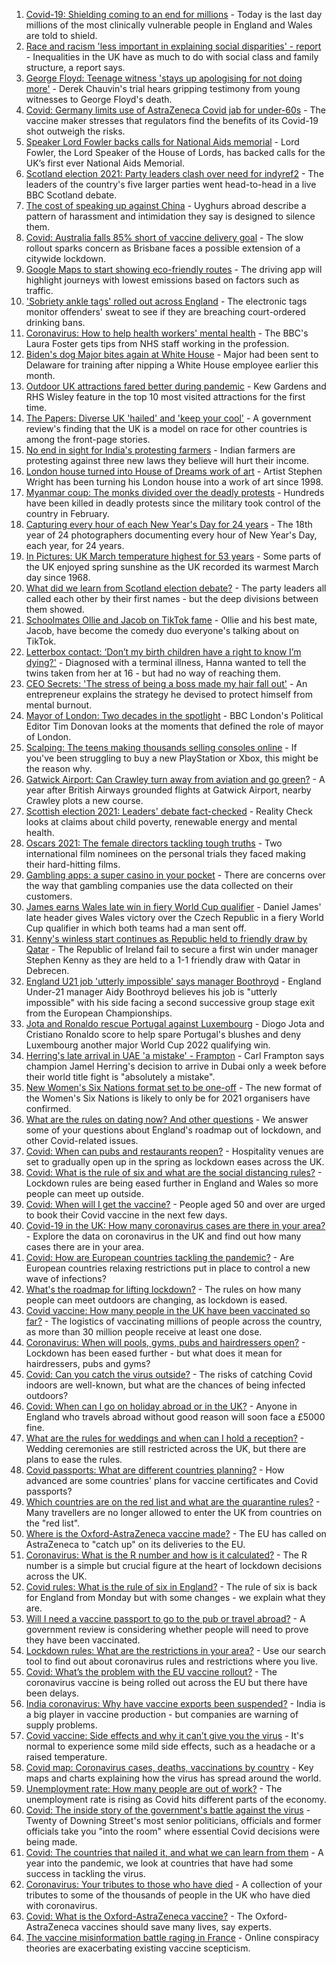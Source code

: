 1. [Covid-19: Shielding coming to an end for millions](https://www.bbc.co.uk/news/uk-56584380) - Today is the last day millions of the most clinically vulnerable people in England and Wales are told to shield.
2. [Race and racism 'less important in explaining social disparities' - report](https://www.bbc.co.uk/news/uk-56585538) - Inequalities in the UK have as much to do with social class and family structure, a report says.
3. [George Floyd: Teenage witness 'stays up apologising for not doing more'](https://www.bbc.co.uk/news/world-us-canada-56585165) - Derek Chauvin's trial hears gripping testimony from young witnesses to George Floyd's death.
4. [Covid: Germany limits use of AstraZeneca Covid jab for under-60s](https://www.bbc.co.uk/news/world-europe-56580728) - The vaccine maker stresses that regulators find the benefits of its Covid-19 shot outweigh the risks.
5. [Speaker Lord Fowler backs calls for National Aids memorial](https://www.bbc.co.uk/news/uk-politics-56578990) - Lord Fowler, the Lord Speaker of the House of Lords, has backed calls for the UK’s first ever National Aids Memorial.
6. [Scotland election 2021: Party leaders clash over need for indyref2](https://www.bbc.co.uk/news/uk-scotland-scotland-politics-56583377) - The leaders of the country's five larger parties went head-to-head in a live BBC Scotland debate.
7. [The cost of speaking up against China](https://www.bbc.co.uk/news/world-asia-china-56563449) - Uyghurs abroad describe a pattern of harassment and intimidation they say is designed to silence them.
8. [Covid: Australia falls 85% short of vaccine delivery goal](https://www.bbc.co.uk/news/world-australia-56585365) - The slow rollout sparks concern as Brisbane faces a possible extension of a citywide lockdown.
9. [Google Maps to start showing eco-friendly routes](https://www.bbc.co.uk/news/business-56585877) - The driving app will highlight journeys with lowest emissions based on factors such as traffic.
10. ['Sobriety ankle tags' rolled out across England](https://www.bbc.co.uk/news/uk-politics-56583153) - The electronic tags monitor offenders' sweat to see if they are breaching court-ordered drinking bans.
11. [Coronavirus: How to help health workers' mental health](https://www.bbc.co.uk/news/health-56504442) - The BBC's Laura Foster gets tips from NHS staff working in the profession.
12. [Biden's dog Major bites again at White House](https://www.bbc.co.uk/news/world-us-canada-56585168) - Major had been sent to Delaware for training after nipping a White House employee earlier this month.
13. [Outdoor UK attractions fared better during pandemic](https://www.bbc.co.uk/news/entertainment-arts-56565168) - Kew Gardens and RHS Wisley feature in the top 10 most visited attractions for the first time.
14. [The Papers: Diverse UK 'hailed' and 'keep your cool'](https://www.bbc.co.uk/news/blogs-the-papers-56585045) - A government review's finding that the UK is a model on race for other countries is among the front-page stories.
15. [No end in sight for India's protesting farmers](https://www.bbc.co.uk/news/world-asia-india-56520138) - Indian farmers are protesting against three new laws they believe will hurt their income.
16. [London house turned into House of Dreams work of art](https://www.bbc.co.uk/news/uk-england-london-56582064) - Artist Stephen Wright has been turning his London house into a work of art since 1998.
17. [Myanmar coup: The monks divided over the deadly protests](https://www.bbc.co.uk/news/world-asia-56580788) - Hundreds have been killed in deadly protests since the military took control of the country in February.
18. [Capturing every hour of each New Year's Day for 24 years](https://www.bbc.co.uk/news/in-pictures-56524580) - The 18th year of 24 photographers documenting every hour of New Year's Day, each year, for 24 years.
19. [In Pictures: UK March temperature highest for 53 years](https://www.bbc.co.uk/news/uk-56579679) - Some parts of the UK enjoyed spring sunshine as the UK recorded its warmest March day since 1968.
20. [What did we learn from Scotland election debate?](https://www.bbc.co.uk/news/uk-scotland-scotland-politics-56583168) - The party leaders all called each other by their first names - but the deep divisions between them showed.
21. [Schoolmates Ollie and Jacob on TikTok fame](https://www.bbc.co.uk/news/uk-56582976) - Ollie and his best mate, Jacob, have become the comedy duo everyone's talking about on TikTok.
22. [Letterbox contact: ‘Don’t my birth children have a right to know I’m dying?'](https://www.bbc.co.uk/news/stories-56576285) - Diagnosed with a terminal illness, Hanna wanted to tell the twins taken from her at 16 - but had no way of reaching them.
23. [CEO Secrets: 'The stress of being a boss made my hair fall out'](https://www.bbc.co.uk/news/business-56491743) - An entrepreneur explains the strategy he devised to protect himself from mental burnout.
24. [Mayor of London: Two decades in the spotlight](https://www.bbc.co.uk/news/uk-england-london-55189622) - BBC London's Political Editor Tim Donovan looks at the moments that defined the role of mayor of London.
25. [Scalping: The teens making thousands selling consoles online](https://www.bbc.co.uk/news/newsbeat-56270058) - If you've been struggling to buy a new PlayStation or Xbox, this might be the reason why.
26. [Gatwick Airport: Can Crawley turn away from aviation and go green?](https://www.bbc.co.uk/news/uk-england-sussex-56486632) - A year after British Airways grounded flights at Gatwick Airport, nearby Crawley plots a new course.
27. [Scottish election 2021: Leaders' debate fact-checked](https://www.bbc.co.uk/news/56583531) - Reality Check looks at claims about child poverty, renewable energy and mental health.
28. [Oscars 2021: The female directors tackling tough truths](https://www.bbc.co.uk/news/entertainment-arts-56564427) - Two international film nominees on the personal trials they faced making their hard-hitting films.
29. [Gambling apps: a super casino in your pocket](https://www.bbc.co.uk/news/technology-56580411) - There are concerns over the way that gambling companies use the data collected on their customers.
30. [James earns Wales late win in fiery World Cup qualifier](https://www.bbc.co.uk/sport/football/56492329) - Daniel James' late header gives Wales victory over the Czech Republic in a fiery World Cup qualifier in which both teams had a man sent off.
31. [Kenny's winless start continues as Republic held to friendly draw by Qatar](https://www.bbc.co.uk/sport/football/56565675) - The Republic of Ireland fail to secure a first win under manager Stephen Kenny as they are held to a 1-1 friendly draw with Qatar in Debrecen.
32. [England U21 job 'utterly impossible' says manager Boothroyd](https://www.bbc.co.uk/sport/football/56583091) - England Under-21 manager Aidy Boothroyd believes his job is "utterly impossible" with his side facing a second successive group stage exit from the European Championships.
33. [Jota and Ronaldo rescue Portugal against Luxembourg](https://www.bbc.co.uk/sport/football/56583907) - Diogo Jota and Cristiano Ronaldo score to help spare Portugal's blushes and deny Luxembourg another major World Cup 2022 qualifying win.
34. [Herring's late arrival in UAE 'a mistake' - Frampton](https://www.bbc.co.uk/sport/boxing/56575329) - Carl Frampton says champion Jamel Herring's decision to arrive in Dubai only a week before their world title fight is "absolutely a mistake".
35. [New Women's Six Nations format set to be one-off](https://www.bbc.co.uk/sport/rugby-union/56577265) - The new format of the Women's Six Nations is likely to only be for 2021 organisers have confirmed.
36. [What are the rules on dating now? And other questions](https://www.bbc.co.uk/news/world-asia-china-51176409) - We answer some of your questions about England's roadmap out of lockdown, and other Covid-related issues.
37. [Covid: When can pubs and restaurants reopen?](https://www.bbc.co.uk/news/business-52977388) - Hospitality venues are set to gradually open up in the spring as lockdown eases across the UK.
38. [Covid: What is the rule of six and what are the social distancing rules?](https://www.bbc.co.uk/news/uk-51506729) - Lockdown rules are being eased further in England and Wales so more people can meet up outside.
39. [Covid: When will I get the vaccine?](https://www.bbc.co.uk/news/health-55045639) - People aged 50 and over are urged to book their Covid vaccine in the next few days.
40. [Covid-19 in the UK: How many coronavirus cases are there in your area?](https://www.bbc.co.uk/news/uk-51768274) - Explore the data on coronavirus in the UK and find out how many cases there are in your area.
41. [Covid: How are European countries tackling the pandemic?](https://www.bbc.co.uk/news/explainers-53640249) - Are European countries relaxing restrictions put in place to control a new wave of infections?
42. [What's the roadmap for lifting lockdown?](https://www.bbc.co.uk/news/explainers-52530518) - The rules on how many people can meet outdoors are changing, as lockdown is eased.
43. [Covid vaccine: How many people in the UK have been vaccinated so far?](https://www.bbc.co.uk/news/health-55274833) - The logistics of vaccinating millions of people across the country, as more than 30 million people receive at least one dose.
44. [Coronavirus: When will pools, gyms, pubs and hairdressers open?](https://www.bbc.co.uk/news/explainers-53349989) - Lockdown has been eased further - but what does it mean for hairdressers, pubs and gyms?
45. [Covid: Can you catch the virus outside?](https://www.bbc.co.uk/news/explainers-55680305) - The risks of catching Covid indoors are well-known, but what are the chances of being infected outdoors?
46. [Covid: When can I go on holiday abroad or in the UK?](https://www.bbc.co.uk/news/explainers-52646738) - Anyone in England who travels abroad without good reason will soon face a £5000 fine.
47. [What are the rules for weddings and when can I hold a reception?](https://www.bbc.co.uk/news/explainers-52811509) - Wedding ceremonies are still restricted across the UK, but there are plans to ease the rules.
48. [Covid passports: What are different countries planning?](https://www.bbc.co.uk/news/world-europe-56522408) - How advanced are some countries' plans for vaccine certificates and Covid passports?
49. [Which countries are on the red list and what are the quarantine rules?](https://www.bbc.co.uk/news/explainers-52544307) - Many travellers are no longer allowed to enter the UK from countries on the "red list".
50. [Where is the Oxford-AstraZeneca vaccine made?](https://www.bbc.co.uk/news/56483766) - The EU has called on AstraZeneca to "catch up" on its deliveries to the EU.
51. [Coronavirus: What is the R number and how is it calculated?](https://www.bbc.co.uk/news/health-52473523) - The R number is a simple but crucial figure at the heart of lockdown decisions across the UK.
52. [Covid rules: What is the rule of six in England?](https://www.bbc.co.uk/news/health-56526587) - The rule of six is back for England from Monday but with some changes - we explain what they are.
53. [Will I need a vaccine passport to go to the pub or travel abroad?](https://www.bbc.co.uk/news/explainers-55718553) - A government review is considering whether people will need to prove they have been vaccinated.
54. [Lockdown rules: What are the restrictions in your area?](https://www.bbc.co.uk/news/uk-54373904) - Use our search tool to find out about coronavirus rules and restrictions where you live.
55. [Covid: What’s the problem with the EU vaccine rollout?](https://www.bbc.co.uk/news/explainers-52380823) - The coronavirus vaccine is being rolled out across the EU but there have been delays.
56. [India coronavirus: Why have vaccine exports been suspended?](https://www.bbc.co.uk/news/world-asia-india-55571793) - India is a big player in vaccine production - but companies are warning of supply problems.
57. [Covid vaccine: Side effects and why it can’t give you the virus](https://www.bbc.co.uk/news/health-56437270) - It's normal to experience some mild side effects, such as a headache or a raised temperature.
58. [Covid map: Coronavirus cases, deaths, vaccinations by country](https://www.bbc.co.uk/news/world-51235105) - Key maps and charts explaining how the virus has spread around the world.
59. [Unemployment rate: How many people are out of work?](https://www.bbc.co.uk/news/business-52660591) - The unemployment rate is rising as Covid hits different parts of the economy.
60. [Covid: The inside story of the government's battle against the virus](https://www.bbc.co.uk/news/uk-politics-56361599) - Twenty of Downing Street's most senior politicians, officials and former officials take you "into the room" where essential Covid decisions were being made.
61. [Covid: The countries that nailed it, and what we can learn from them](https://www.bbc.co.uk/news/uk-56455030) - A year into the pandemic, we look at countries that have had some success in tackling the virus.
62. [Coronavirus: Your tributes to those who have died](https://www.bbc.co.uk/news/uk-52676411) - A collection of your tributes to some of the thousands of people in the UK who have died with coronavirus.
63. [Covid: What is the Oxford-AstraZeneca vaccine?](https://www.bbc.co.uk/news/health-55302595) - The Oxford-AstraZeneca vaccines should save many lives, say experts.
64. [The vaccine misinformation battle raging in France](https://www.bbc.co.uk/news/blogs-trending-56526265) - Online conspiracy theories are exacerbating existing vaccine scepticism.
